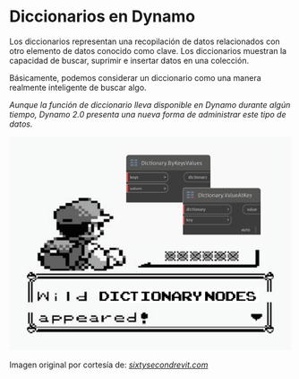 # Diccionarios en Dynamo

Los diccionarios representan una recopilación de datos relacionados con otro elemento de datos conocido como clave. Los diccionarios muestran la capacidad de buscar, suprimir e insertar datos en una colección.

Básicamente, podemos considerar un diccionario como una manera realmente inteligente de buscar algo.

_Aunque la función de diccionario lleva disponible en Dynamo durante algún tiempo, Dynamo 2.0 presenta una nueva forma de administrar este tipo de datos._

![](../images/5-5/wildDictionary.png)

Imagen original por cortesía de: [_sixtysecondrevit.com_](http://sixtysecondrevit.com/2018-01-22-new-dictionary-nodes-in-dynamobim-daily-build/)
